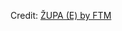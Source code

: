 <div id="observablehq-13dba597"></div>
<p>Credit: <a href="https://observablehq.com/d/e30398d0197e9967">ŽUPA (E) by FTM</a></p>

<link rel="stylesheet" href="https://cdn.jsdelivr.net/npm/@observablehq/inspector@5/dist/inspector.css">
<script type="module">
import {Runtime, Inspector} from "https://cdn.jsdelivr.net/npm/@observablehq/runtime@5/dist/runtime.js";
import define from "https://api.observablehq.com/d/e30398d0197e9967.js?v=4";
new Runtime().module(define, Inspector.into("#observablehq-13dba597"));
</script>
